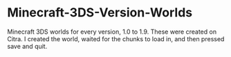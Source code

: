 # Minecraft-3DS-Version-Worlds
Minecraft 3DS worlds for every version, 1.0 to 1.9.  These were created on Citra.  I created the world, waited for the chunks to load in, and then pressed save and quit.
